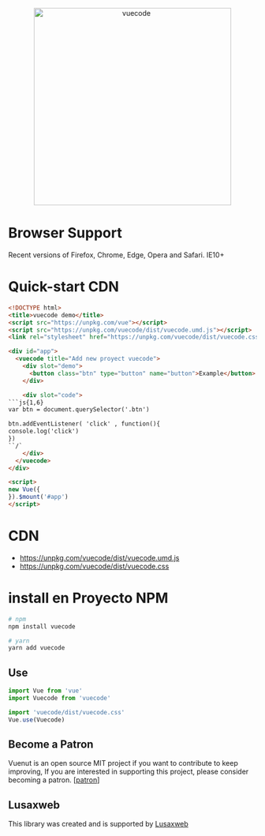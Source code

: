 <p align="center">
<img width="400px" src="https://github.com/lusaxweb/vuecode/blob/master/public/img/vuecode.svg" alt="vuecode">
  </p>

# Browser Support
Recent versions of Firefox, Chrome, Edge, Opera and Safari. IE10+

# Quick-start CDN

```html
<!DOCTYPE html>
<title>vuecode demo</title>
<script src="https://unpkg.com/vue"></script>
<script src="https://unpkg.com/vuecode/dist/vuecode.umd.js"></script>
<link rel="stylesheet" href="https://unpkg.com/vuecode/dist/vuecode.css">

<div id="app">
  <vuecode title="Add new proyect vuecode">
    <div slot="demo">
      <button class="btn" type="button" name="button">Example</button>
    </div>

    <div slot="code">
```js{1,6}
var btn = document.querySelector('.btn')

btn.addEventListener( 'click' , function(){
console.log('click')
})
``/`
    </div>
  </vuecode>
</div>

<script>
new Vue({
}).$mount('#app')
</script>
```

# CDN

- https://unpkg.com/vuecode/dist/vuecode.umd.js
- https://unpkg.com/vuecode/dist/vuecode.css

# install en Proyecto NPM
``` bash
# npm
npm install vuecode
```

``` bash
# yarn
yarn add vuecode
```

## Use

```javascript
import Vue from 'vue'
import Vuecode from 'vuecode'

import 'vuecode/dist/vuecode.css'
Vue.use(Vuecode)
```
## Become a Patron

Vuenut is an open source MIT project if you want to contribute to keep improving, If you are interested in supporting this project, please consider becoming a patron. [[patron](https://www.patreon.com/bePatron?c=1567892)]

## Lusaxweb

This library was created and is supported by [Lusaxweb](http://www.lusaxweb.com.ve/)
